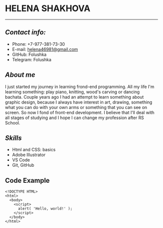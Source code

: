 # HELENA SHAKHOVA
********
## *Contact info:*
* Phone: +7-977-381-73-30
* E-mail: helena46981@gmail.com
* GitHub: Folushka
* Telegram: Folushka

## *About me*
I just started my journey in learning frond-end programming. All my life I'm learning something: play piano, knitting, wood's carving or dancing bachata. Couple years ago I had an attempt to learn something about graphic design, because I always have interest in art, drawing, something what you can do with your own arms or something that you can see on screen. So now I fond of front-end development. I believe that I'll deal with all stages of studying and I hope I can change my profession after RS School.
## *Skills*
- Html and CSS: basics
- Adobe Illustrator
- VS Code
- Git, GitHub

## Code Example
```
<!DOCTYPE HTML>
<html>
  <body>
    <script>
      alert( 'Hello, world!' );
    </script>
  </body>
</html>
```
